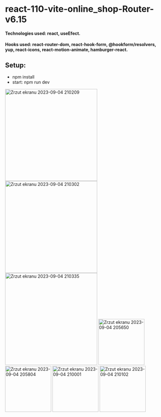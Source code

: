 # react-110-vite-online_shop-Router-v6.15


#### Technologies used: react, useEfect.
#### Hooks used: react-router-dom, react-hook-form, @hookform/resolvers, yup, react-icons, react-motion-animate, hamburger-react.
## Setup:
* npm install
* start: npm run dev


<img width="300" alt="Zrzut ekranu 2023-09-04 210209" src="https://github.com/ajarek/react-110-vite-online_shop-Router-v6.15/assets/61388692/cc1bcec2-b708-4526-a3f8-db42482a9dfc">
<img width="300" alt="Zrzut ekranu 2023-09-04 210302" src="https://github.com/ajarek/react-110-vite-online_shop-Router-v6.15/assets/61388692/17cbe518-4329-4477-bdb5-abbff778062c">
<img width="300" alt="Zrzut ekranu 2023-09-04 210335" src="https://github.com/ajarek/react-110-vite-online_shop-Router-v6.15/assets/61388692/2d20db49-937c-46b6-960b-2d474d5e5b7c">
<img width="150" alt="Zrzut ekranu 2023-09-04 205650" src="https://github.com/ajarek/react-110-vite-online_shop-Router-v6.15/assets/61388692/023769d8-2f7a-4348-b80b-f63f3c6778df">
<img width="150" alt="Zrzut ekranu 2023-09-04 205804" src="https://github.com/ajarek/react-110-vite-online_shop-Router-v6.15/assets/61388692/b8d893e9-3d0a-491b-8020-ab74d1d03ef2">
<img width="150" alt="Zrzut ekranu 2023-09-04 210001" src="https://github.com/ajarek/react-110-vite-online_shop-Router-v6.15/assets/61388692/600ee8a1-8138-46ee-8197-ba42150d1508">
<img width="150" alt="Zrzut ekranu 2023-09-04 210102" src="https://github.com/ajarek/react-110-vite-online_shop-Router-v6.15/assets/61388692/f7751b9e-4170-4773-baa4-c9ed04e15168">
